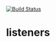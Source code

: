 [![Build Status](https://travis-ci.org/smartystreets/listeners.svg?branch=master)](https://travis-ci.org/smartystreets/listeners)

# listeners
